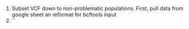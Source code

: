 1. Subset VCF down to non-problematic populations. First, pull data from google sheet an reformat for bcftools input
2. ``
